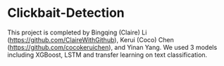 # Clickbait-Detection
This project is completed by Bingqing (Claire) Li (https://github.com/ClaireWithGithub), Kerui (Coco) Chen (https://github.com/cocokeruichen), and Yinan Yang. We used 3 models including XGBoost, LSTM and transfer learning on text classification.
